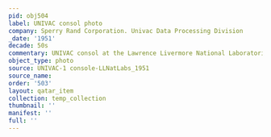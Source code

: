 ```yaml
---
pid: obj504
label: UNIVAC consol photo
company: Sperry Rand Corporation. Univac Data Processing Division
_date: '1951'
decade: 50s
commentary: UNIVAC consol at the Lawrence Livermore National Laboratories
object_type: photo
source: UNIVAC-1 console-LLNatLabs_1951
source_name: 
order: '503'
layout: qatar_item
collection: temp_collection
thumbnail: ''
manifest: ''
full: ''
---
```

